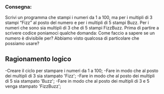 ### Consegna:
Scrivi un programma che stampi i numeri da 1 a 100,
ma per i multipli di 3 stampi “Fizz” al posto del numero e per i multipli di 5 stampi Buzz.
Per i numeri che sono sia multipli di 3 che di 5 stampi FizzBuzz.
Prima di partire a scrivere codice poniamoci qualche domanda:
Come faccio a sapere se un numero è divisibile per?
Abbiamo visto qualcosa di particolare che possiamo usare?

## Ragionamento logico
-Creare il ciclo per stampare i numeri da 1 a 100;
-Fare in modo che al posto dei multipli di 3 sia stampato 'Fizz';
-Fare in modo che al posto dei multipli di 5 sia stampato 'Buzz';
-Fare in modo che al posto dei multipli di 3 e 5 venga stampato 'FizzBuzz';